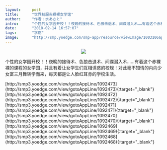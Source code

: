 ```yaml
---
layout:     post
title:      "世界制服赤裸裸女学馆"
author:     "作者：水あさと"
intro:      "个性的女学园开校！！夜晚的接待术、色狼击退术、间谍潜入术……有着这个赤裸裸的课程的女学园，并且有着让女学生们互相诱惑的校规！对此毫不知情的内向少女富三月舞转学而来，每天都是让人脸红耳赤的学校生活。"
date:       "2018-02-14 16:57:07"
tags:       "学馆"
image:      "http://smp.yoedge.com/smp-app/resource/viewImage/1003106appline.png"
---
```

<div style="text-align: center">
<p><img src="http://smp.yoedge.com/smp-app/resource/viewImage/1003106appline.png"/></p>
</div>
<p class="post-meta">
<span>个性的女学园开校！！夜晚的接待术、色狼击退术、间谍潜入术……有着这个赤裸裸的课程的女学园，并且有着让女学生们互相诱惑的校规！对此毫不知情的内向少女富三月舞转学而来，每天都是让人脸红耳赤的学校生活。</span>
</p>
[http://smp3.yoedge.com/view/gotoAppLine/1092473](http://smp3.yoedge.com/view/gotoAppLine/1092473){:target="_blank"}
[http://smp3.yoedge.com/view/gotoAppLine/1092472](http://smp3.yoedge.com/view/gotoAppLine/1092472){:target="_blank"}
[http://smp3.yoedge.com/view/gotoAppLine/1092471](http://smp3.yoedge.com/view/gotoAppLine/1092471){:target="_blank"}
[http://smp3.yoedge.com/view/gotoAppLine/1092470](http://smp3.yoedge.com/view/gotoAppLine/1092470){:target="_blank"}
[http://smp3.yoedge.com/view/gotoAppLine/1092469](http://smp3.yoedge.com/view/gotoAppLine/1092469){:target="_blank"}
[http://smp3.yoedge.com/view/gotoAppLine/1092468](http://smp3.yoedge.com/view/gotoAppLine/1092468){:target="_blank"}



